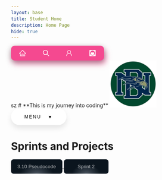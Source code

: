 ```yaml
---
layout: base
title: Student Home 
description: Home Page
hide: true
---
```


 <div class="button-container">
  <a href="https://dakshag001.github.io/dakshaggCSP_2025/" target="_blank">
    <button class="button33">
      <svg xmlns="https://dakshag001.github.io/dakshaggCSP_2025/" width="1em" height="1em" viewBox="0 0 1024 1024" stroke-width="0" fill="currentColor" stroke="currentColor" class="icon">
        <path d="M946.5 505L560.1 118.8l-25.9-25.9a31.5 31.5 0 0 0-44.4 0L77.5 505a63.9 63.9 0 0 0-18.8 46c.4 35.2 29.7 63.3 64.9 63.3h42.5V940h691.8V614.3h43.4c17.1 0 33.2-6.7 45.3-18.8a63.6 63.6 0 0 0 18.7-45.3c0-17-6.7-33.1-18.8-45.2zM568 868H456V664h112v204zm217.9-325.7V868H632V640c0-22.1-17.9-40-40-40H432c-22.1 0-40 17.9-40 40v228H238.1V542.3h-96l370-369.7 23.1 23.1L882 542.3h-96.1z"></path>
      </svg>
    </button>
  </a>
  
  <a href="https://dakshag001.github.io/dakshaggCSP_2025/search/" target="_blank">
    <button class="button33">
      <svg xmlns="http://www.w3.org/2000/svg" width="1em" height="1em" aria-hidden="true" viewBox="0 0 24 24" stroke-width="2" fill="none" stroke="currentColor" class="icon">
        <path d="M21 21l-6-6m2-5a7 7 0 11-14 0 7 7 0 0114 0z" stroke-linejoin="round" stroke-linecap="round"></path>
      </svg>
    </button>
  </a>
  
  <a href="https://dakshag001.github.io/dakshaggCSP_2025/about/" target="_blank">
    <button class="button33">
      <svg xmlns="http://www.w3.org/2000/svg" width="1em" height="1em" viewBox="0 0 24 24" stroke-width="0" fill="currentColor" stroke="currentColor" class="icon">
        <path d="M12 2.5a5.5 5.5 0 0 1 3.096 10.047 9.005 9.005 0 0 1 5.9 8.181.75.75 0 1 1-1.499.044 7.5 7.5 0 0 0-14.993 0 .75.75 0 0 1-1.5-.045 9.005 9.005 0 0 1 5.9-8.18A5.5 5.5 0 0 1 12 2.5ZM8 8a4 4 0 1 0 8 0 4 4 0 0 0-8 0Z"></path>
      </svg>
    </button>
  </a>
  
  <a href="https://dakshag001.github.io/dakshaggCSP_2025/blogs/" target="_blank">
    <button class="button33">
     <svg xmlns="http://www.w3.org/2000/svg" width="1em" height="1em" viewBox="0 0 24 24" fill="currentColor" class="icon">
    <path d="M3 2C2.44772 2 2 2.44772 2 3V21C2 21.5523 2.44772 22 3 22H21C21.5523 22 22 21.5523 22 21V3C22 2.44772 21.5523 2 21 2H3ZM12 19L5 15H7V10H17V15H19L12 19ZM12 4C16.4183 4 20 7.58172 20 12C20 16.4183 16.4183 20 12 20C7.58172 20 4 16.4183 4 12C4 7.58172 7.58172 4 12 4Z"></path>
    </svg>
  </button>
  </a>
</div>
sz
# **This is my journey into coding**

<img src="images/notebooks/3810370_8caf5a9703664533b3b1cf2b4e040537_processed.jpg" alt="Image" width="25%">

<style>
.custom-button {
  min-width: 120px;

  position: relative;
  cursor: pointer;

  padding: 12px 17px;
  border: 0;
  border-radius: 7px;

  box-shadow: inset 0 0 0 1px rgba(255, 255, 255, 0.1);
  background: radial-gradient(
    ellipse at bottom,
    rgba(71, 81, 92, 1) 0%,
    rgba(11, 21, 30, 1) 45%
  );

  color: rgba(255, 255, 255, 0.66);

  transition: all 1s cubic-bezier(0.15, 0.83, 0.66, 1);
}
.custom-button::before {
  content: "";
  width: 70%;
  height: 1px;

  position: absolute;
  bottom: 0;
  left: 15%;

  background: rgb(255, 255, 255);
  background: linear-gradient(
    90deg,
    rgba(255, 255, 255, 0) 0%,
    rgba(255, 255, 255, 1) 50%,
    rgba(255, 255, 255, 0) 100%
  );
  opacity: 0.2;

  transition: all 1s cubic-bezier(0.15, 0.83, 0.66, 1);
}
.custom-button:hover {
  color: rgba(255, 255, 255, 1);
  transform: scale(1.1) translateY(-3px);
}
.custom-button:hover::before {
  opacity: 1;
}
</style>



<style>
   .paste-button {
    position: relative;
    display: block;
    font-family: 'Segoe UI', Tahoma, Geneva, Verdana, sans-serif;
}

.paste-button .button {
    padding: 1.3em 3em;
    font-size: 12px;
    text-transform: uppercase;
    letter-spacing: 2.5px;
    font-weight: 500;
    color: #000;
    background-color: #fff;
    border: none;
    border-radius: 45px;
    box-shadow: 0px 8px 15px rgba(0, 0, 0, 0.1);
    transition: all 0.3s ease 0s;
    cursor: pointer;
    outline: none;
    display: flex;
    align-items: center;
    justify-content: center;
}

.paste-button .button:hover {
    background-color: #23c483;
    box-shadow: 0px 15px 20px rgba(46, 229, 157, 0.4);
    color: #fff;
    transform: translateY(-7px);
}

.paste-button .button:active {
    transform: translateY(-1px);
}

.dropdown-content, .submenu-content {
    display: none;
    font-size: 13px;
    position: absolute;
    z-index: 1;
    min-width: 200px;
    background-color: #212121;
    border: 2px solid #88bc4c;
    border-radius: 0px 15px 15px 15px;
    box-shadow: 0px 8px 16px 0px rgba(0,0,0,0.2);
}

.dropdown-content a, .submenu-content a {
    color: #88bc4c;
    padding: 8px 10px;
    text-decoration: none;
    display: block;
    transition: 0.1s;
}

.dropdown-content a:hover, .submenu-content a:hover {
    background-color: #88bc4c;
    color: #212121;
}

.dropdown-content a:focus, .submenu-content a:focus {
    background-color: #212121;
    color: #88bc4c;
}

.dropdown-content #top:hover {
    border-radius: 0px 13px 0px 0px;
}

.dropdown-content #bottom:hover {
    border-radius: 0px 0px 13px 13px;
}

.paste-button:hover .button {
    border-radius: 15px 15px 0px 0px;
}

.paste-button:hover .dropdown-content {
    display: block;
}

.submenu {
    position: relative;
}

.submenu-content {
    top: 0;
    left: 100%;
    border-radius: 0 15px 15px 15px;
}

.submenu-content a:first-child:hover {
    border-radius: 0px 13px 0px 0px;
}

.submenu-content a:last-child:hover {
    border-radius: 0px 0px 13px 13px;
}

.submenu:hover .submenu-content {
    display: block;
}

</style>
<!-- code for menu -->
<div class="paste-button">
  <button class="button">Menu &nbsp; ▼</button>
  <div class="dropdown-content">
    <a id="top" href="https://dakshag001.github.io/dakshaggCSP_2025/2024/09/08/JavaScriptCell_IPYNB_2_.html">JavaScript Cell</a>
    <div class="submenu">
        <a id="middle" href="https://dakshag001.github.io/dakshaggCSP_2025/2024/08/21/sprint1_plan_IPYNB_2_.html">Plans &nbsp; ▶</a>
        <div class="submenu-content">
            <a href="https://dakshag001.github.io/dakshaggCSP_2025/2024/09/12/PlanningFolder_IPYNB_2_.html">Attempts</a>
            <a href="https://example.com/">Finalized Project stuff</a>
        </div>
    </div>
    <a id="bottom" href="https://dakshag001.github.io/dakshaggCSP_2025/about/">About Pages</a>
  </div>
</div>
<!-- end of menu code -->



# Sprints and Projects


<a href="https://nighthawkcoders.github.io/portfolio_2025/csp/big-idea/p2/3-10-2">
  <button class="custom-button">3.10 Pseudocode</button>
  </a>
  <a href="https://dakshag001.github.io/dakshaggCSP_2025/Sprint2summary/">
  <button class="custom-button">Sprint 2</button>
  </a>

<style>
.button-container {
  display: flex;
  background-color: rgba(245, 73, 144);
  width: 250px;
  height: 40px;
  align-items: center;
  justify-content: space-around;
  border-radius: 10px;
  box-shadow: rgba(0, 0, 0, 0.35) 0px 5px 15px,
        rgba(245, 73, 144, 0.5) 5px 10px 15px;
}

.button33 {
  outline: 0 !important;
  border: 0 !important;
  width: 40px;
  height: 40px;
  border-radius: 50%;
  background-color: transparent;
  display: flex;
  align-items: center;
  justify-content: center;
  color: #fff;
  transition: all ease-in-out 0.3s;
  cursor: pointer;
}

.button:hover {
  transform: translateY(-3px);
}

.icon {
  font-size: 20px;
}
</style>




